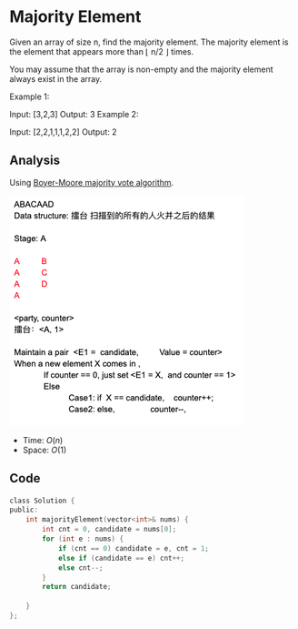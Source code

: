 # Majority Element

Given an array of size n, find the majority element. The majority element is the element that appears more than ⌊ n/2 ⌋ times.

You may assume that the array is non-empty and the majority element always exist in the array.

Example 1:

Input: [3,2,3]
Output: 3
Example 2:

Input: [2,2,1,1,1,2,2]
Output: 2

## Analysis

Using [Boyer-Moore majority vote algorithm](https://en.wikipedia.org/wiki/Boyer%E2%80%93Moore_majority_vote_algorithm).

![Screen Shot 2020-08-30 at 1.26.24 PM.png](resources/D3044E56991BFEDB0F9411FDEDDFDA1D.png)

* Time: $O(n)$
* Space: $O(1)$

## Code

```c
class Solution {
public:
    int majorityElement(vector<int>& nums) {
        int cnt = 0, candidate = nums[0];
        for (int e : nums) {
            if (cnt == 0) candidate = e, cnt = 1;
            else if (candidate == e) cnt++;
            else cnt--;
        }
        return candidate;
        
    }
};
```